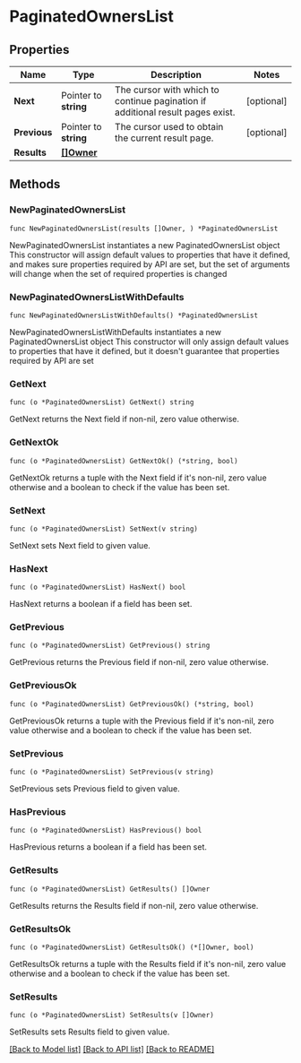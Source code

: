 # PaginatedOwnersList

## Properties

Name | Type | Description | Notes
------------ | ------------- | ------------- | -------------
**Next** | Pointer to **string** | The cursor with which to continue pagination if additional result pages exist. | [optional] 
**Previous** | Pointer to **string** | The cursor used to obtain the current result page. | [optional] 
**Results** | [**[]Owner**](Owner.md) |  | 

## Methods

### NewPaginatedOwnersList

`func NewPaginatedOwnersList(results []Owner, ) *PaginatedOwnersList`

NewPaginatedOwnersList instantiates a new PaginatedOwnersList object
This constructor will assign default values to properties that have it defined,
and makes sure properties required by API are set, but the set of arguments
will change when the set of required properties is changed

### NewPaginatedOwnersListWithDefaults

`func NewPaginatedOwnersListWithDefaults() *PaginatedOwnersList`

NewPaginatedOwnersListWithDefaults instantiates a new PaginatedOwnersList object
This constructor will only assign default values to properties that have it defined,
but it doesn't guarantee that properties required by API are set

### GetNext

`func (o *PaginatedOwnersList) GetNext() string`

GetNext returns the Next field if non-nil, zero value otherwise.

### GetNextOk

`func (o *PaginatedOwnersList) GetNextOk() (*string, bool)`

GetNextOk returns a tuple with the Next field if it's non-nil, zero value otherwise
and a boolean to check if the value has been set.

### SetNext

`func (o *PaginatedOwnersList) SetNext(v string)`

SetNext sets Next field to given value.

### HasNext

`func (o *PaginatedOwnersList) HasNext() bool`

HasNext returns a boolean if a field has been set.

### GetPrevious

`func (o *PaginatedOwnersList) GetPrevious() string`

GetPrevious returns the Previous field if non-nil, zero value otherwise.

### GetPreviousOk

`func (o *PaginatedOwnersList) GetPreviousOk() (*string, bool)`

GetPreviousOk returns a tuple with the Previous field if it's non-nil, zero value otherwise
and a boolean to check if the value has been set.

### SetPrevious

`func (o *PaginatedOwnersList) SetPrevious(v string)`

SetPrevious sets Previous field to given value.

### HasPrevious

`func (o *PaginatedOwnersList) HasPrevious() bool`

HasPrevious returns a boolean if a field has been set.

### GetResults

`func (o *PaginatedOwnersList) GetResults() []Owner`

GetResults returns the Results field if non-nil, zero value otherwise.

### GetResultsOk

`func (o *PaginatedOwnersList) GetResultsOk() (*[]Owner, bool)`

GetResultsOk returns a tuple with the Results field if it's non-nil, zero value otherwise
and a boolean to check if the value has been set.

### SetResults

`func (o *PaginatedOwnersList) SetResults(v []Owner)`

SetResults sets Results field to given value.



[[Back to Model list]](../README.md#documentation-for-models) [[Back to API list]](../README.md#documentation-for-api-endpoints) [[Back to README]](../README.md)


